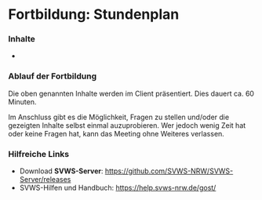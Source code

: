 # Fortbildung: Stundenplan

### Inhalte
+ 


### Ablauf der Fortbildung
Die oben genannten Inhalte werden im Client präsentiert. Dies dauert ca. 60 Minuten.

Im Anschluss gibt es die Möglichkeit, Fragen zu stellen und/oder die gezeigten Inhalte selbst einmal auzuprobieren. Wer jedoch wenig Zeit hat oder keine Fragen hat, kann das Meeting ohne Weiteres verlassen. 

### Hilfreiche Links
+ Download **SVWS-Server**: https://github.com/SVWS-NRW/SVWS-Server/releases
+ SVWS-Hilfen und Handbuch: https://help.svws-nrw.de/gost/









